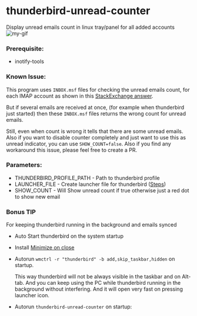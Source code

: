 # thunderbird-unread-counter 
 Display unread emails count in linux tray/panel for all added accounts
![my-gif](https://user-images.githubusercontent.com/17097240/179421708-9861ca8c-a952-4b50-adc6-858180739580.gif)

### Prerequisite:
- inotify-tools

### Known Issue:
This program uses `INBOX.msf` files for checking the unread emails count, for each IMAP account as shown in this [StackExchange answer](https://unix.stackexchange.com/a/486672).

But if several emails are received at once, (for example when thunderbird just started) then these `INBOX.msf` files returns the wrong count for unread emails.

Still, even when count is wrong it tells that there are some unread emails. Also if you want to disable counter completely and just want to use this as unread indicator, you can use `SHOW_COUNT=false`.
Also if you find any workaround this issue, please feel free to create a PR.

### Parameters:
- THUNDERBIRD_PROFILE_PATH - Path to thunderbird profile
- LAUNCHER_FILE - Create launcher file for thunderbird ([Steps](https://user-images.githubusercontent.com/17097240/179421776-f0c5cf6f-fd23-4b2f-b16b-63555ad23970.mp4))
- SHOW_COUNT - Will Show unread count if true otherwise just a red dot to show new email

### Bonus TIP
For keeping thunderbird running in the background and emails synced
- Auto Start thunderbird on the system startup

- Install [Minimize on close](https://addons.thunderbird.net/en-us/thunderbird/addon/minimize-on-close/)

- Autorun `wmctrl -r "thunderbird" -b add,skip_taskbar,hidden` on startup.

  This way thunderbird will not be always visible in the taskbar and on Alt-tab. And you can keep using the PC while thunderbird running in the background without interfering. And it will open very fast on pressing launcher icon.

- Autorun `thunderbird-unread-counter` on startup:
